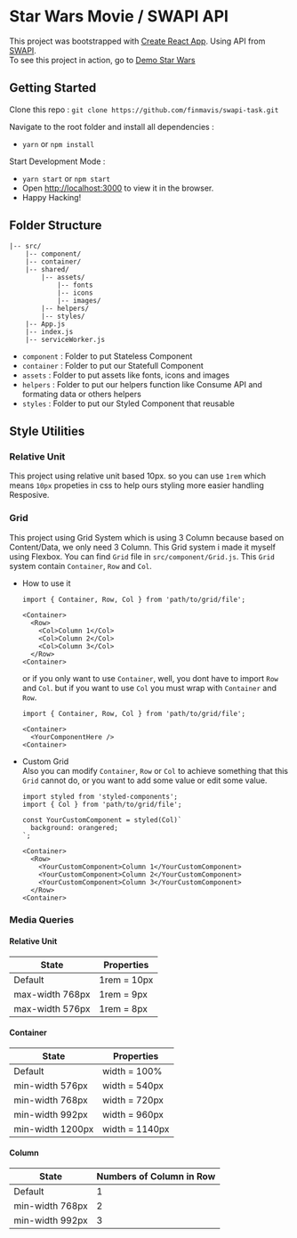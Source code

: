 # Star Wars Movie / SWAPI API

This project was bootstrapped with [Create React App](https://github.com/facebook/create-react-app). Using API from [SWAPI](https://swapi.co).<br>
To see this project in action, go to [Demo Star Wars](https://finmavis.github.io/swapi-task)

## Getting Started

Clone this repo :
`git clone https://github.com/finmavis/swapi-task.git`

Navigate to the root folder and install all dependencies :

- `yarn` or `npm install`

Start Development Mode :

- `yarn start` or `npm start`
- Open [http://localhost:3000](http://localhost:3000) to view it in the browser.
- Happy Hacking!

## Folder Structure

```
|-- src/
    |-- component/
    |-- container/
    |-- shared/
        |-- assets/
            |-- fonts
            |-- icons
            |-- images/
        |-- helpers/
        |-- styles/
    |-- App.js
    |-- index.js
    |-- serviceWorker.js
```

- `component` : Folder to put Stateless Component
- `container` : Folder to put our Statefull Component
- `assets` : Folder to put assets like fonts, icons and images
- `helpers` : Folder to put our helpers function like Consume API and formating data or others helpers
- `styles` : Folder to put our Styled Component that reusable

## Style Utilities

### Relative Unit

This project using relative unit based 10px. so you can use `1rem` which means `10px` propeties in css to help ours styling more easier handling Resposive.

### Grid

This project using Grid System which is using 3 Column because based on Content/Data, we only need 3 Column. This Grid system i made it myself using Flexbox. You can find `Grid` file in `src/component/Grid.js`. This `Grid` system contain `Container`, `Row` and `Col`.<br>

- How to use it

  ```
  import { Container, Row, Col } from 'path/to/grid/file';

  <Container>
    <Row>
      <Col>Column 1</Col>
      <Col>Column 2</Col>
      <Col>Column 3</Col>
    </Row>
  <Container>
  ```

  or if you only want to use `Container`, well, you dont have to import `Row` and `Col`. but if you want to use `Col` you must wrap with `Container` and `Row`.

  ```
  import { Container, Row, Col } from 'path/to/grid/file';

  <Container>
    <YourComponentHere />
  <Container>
  ```

* Custom Grid<br>
  Also you can modify `Container`, `Row` or `Col` to achieve something that this `Grid` cannot do, or you want to add some value or edit some value.

  ```
  import styled from 'styled-components';
  import { Col } from 'path/to/grid/file';

  const YourCustomComponent = styled(Col)`
    background: orangered;
  `;

  <Container>
    <Row>
      <YourCustomComponent>Column 1</YourCustomComponent>
      <YourCustomComponent>Column 2</YourCustomComponent>
      <YourCustomComponent>Column 3</YourCustomComponent>
    </Row>
  <Container>
  ```

### Media Queries

#### Relative Unit

| State           | Properties  |
| --------------- | ----------- |
| Default         | 1rem = 10px |
| max-width 768px | 1rem = 9px  |
| max-width 576px | 1rem = 8px  |

#### Container

| State            | Properties     |
| ---------------- | -------------- |
| Default          | width = 100%   |
| min-width 576px  | width = 540px  |
| min-width 768px  | width = 720px  |
| min-width 992px  | width = 960px  |
| min-width 1200px | width = 1140px |

#### Column

| State           | Numbers of Column in Row |
| --------------- | ------------------------ |
| Default         | 1                        |
| min-width 768px | 2                        |
| min-width 992px | 3                        |
